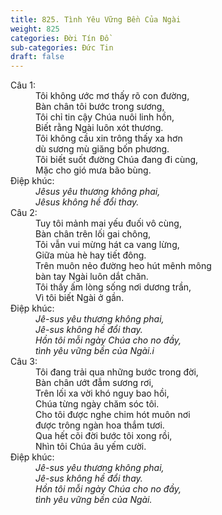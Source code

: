 ```yaml
---
title: 825. Tình Yêu Vững Bền Của Ngài
weight: 825
categories: Đời Tín Đồ
sub-categories: Đức Tin
draft: false
---
```

<dl><dt>Câu 1:</dt><dd data-verse="1">Tôi không ước mơ thấy rõ con đường, <br/>Bàn chân tôi bước trong sương, <br/>Tôi chỉ tin cậy Chúa nuôi linh hồn, <br/>Biết rằng Ngài luôn xót thương. <br/>Tôi không cầu xin trông thấy xa hơn <br/>dù sương mù giăng bốn phương. <br/>Tôi biết suốt đường Chúa đang đi cùng, <br/>Mặc cho gió mưa bão bùng. </dd><dt>Điệp khúc:</dt><dd data-chorus="1"><em>Jêsus yêu thương không phai, <br/>Jêsus không hề đổi thay. </em></dd><dt>Câu 2:</dt><dd data-verse="2">Tuy tôi mảnh mai yếu đuối vô cùng, <br/>Bàn chân trên lối gai chông, <br/>Tôi vẫn vui mừng hát ca vang lừng, <br/>Giữa mùa hè hay tiết đông. <br/>Trên muôn nẻo đường heo hút mênh mông <br/>bàn tay Ngài luôn dắt chăn. <br/>Tôi thấy ấm lòng sống nơi dương trần, <br/>Vì tôi biết Ngài ở gần. </dd><dt>Điệp khúc:</dt><dd data-chorus="1"><em>Jê-sus yêu thương không phai, <br/>Jê-sus không hề đổi thay. <br/>Hồn tôi mỗi ngày Chúa cho no đầy, <br/>tình yêu vững bền của Ngài.i </em></dd><dt>Câu 3:</dt><dd data-verse="3">Tôi đang trải qua những bước trong đời, <br/>Bàn chân ướt đẫm sương rơi, <br/>Trên lối xa vời khó nguy bao hồi, <br/>Chúa từng ngày chăm sóc tôi. <br/>Cho tôi được nghe chim hót muôn nơi <br/>được trông ngàn hoa thắm tươi. <br/>Qua hết cõi đời bước tôi xong rồi, <br/>Nhìn tôi Chúa âu yếm cười. </dd><dt>Điệp khúc:</dt><dd data-chorus="1"><em>Jê-sus yêu thương không phai, <br/>Jê-sus không hề đổi thay. <br/>Hồn tôi mỗi ngày Chúa cho no đầy, <br/>tình yêu vững bền của Ngài. </em></dd></dl>